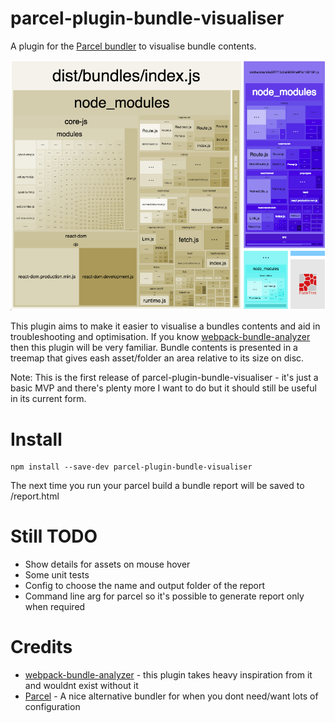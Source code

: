 # parcel-plugin-bundle-visualiser

A plugin for the [Parcel bundler](https://parceljs.org/) to visualise bundle contents.

![Screenshot showing treemap of a bundle](/docs/bundle-report-example.png?raw=true)

This plugin aims to make it easier to visualise a bundles contents and aid in troubleshooting and optimisation. If you know [webpack-bundle-analyzer](https://www.npmjs.com/package/webpack-bundle-analyzer/) then this plugin will be very familiar. Bundle contents is presented in a treemap that gives eash asset/folder an area relative to its size on disc.  

Note: This is the first release of parcel-plugin-bundle-visualiser - it's just a basic MVP and there's plenty more I want to do but it should still be useful in its current form.


# Install

```console
npm install --save-dev parcel-plugin-bundle-visualiser
```
The next time you run your parcel build a bundle report will be saved to <project root>/report.html


# Still TODO
 - Show details for assets on mouse hover
 - Some unit tests
 - Config to choose the name and output folder of the report
 - Command line arg for parcel so it's possible to generate report only when required


# Credits
 - [webpack-bundle-analyzer](https://www.npmjs.com/package/webpack-bundle-analyzer/) - this plugin takes heavy inspiration from it and wouldnt exist without it
 - [Parcel](https://parceljs.org/) - A nice alternative bundler for when you dont need/want lots of configuration
